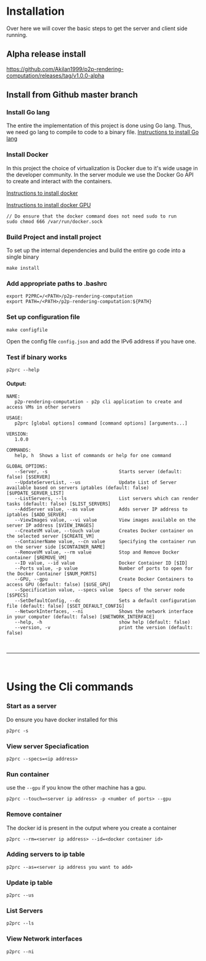 # Installation 

Over here we will cover the basic steps to get the server and client side running. 

## Alpha release install 
https://github.com/Akilan1999/p2p-rendering-computation/releases/tag/v1.0.0-alpha

## Install from Github master branch 

### Install Go lang 
The entire the implementation of this project is done using Go lang. 
Thus, we need go lang to compile to code to a binary file.
[Instructions to install Go lang](https://golang.org/doc/install)

### Install Docker 
In this project the choice of virtualization is Docker due to it's wide usage 
in the developer community. In the server module we use the Docker Go API to create and
interact with the containers. 

[Instructions to install docker](https://docs.docker.com/get-docker/)

[Instructions to install docker GPU](https://docs.nvidia.com/datacenter/cloud-native/container-toolkit/install-guide.html#docker)
````
// Do ensure that the docker command does not need sudo to run
sudo chmod 666 /var/run/docker.sock
````

### Build Project and install project
To set up the internal dependencies and build the entire go code 
into a single binary
```
make install
```

### Add appropriate paths to .bashrc 
```
export P2PRC=/<PATH>/p2p-rendering-computation
export PATH=/<PATH>/p2p-rendering-computation:${PATH}
```

### Set up configuration file
```
make configfile 
```
Open the config file ```config.json``` and add the IPv6 address 
if you have one. 

### Test if binary works
```
p2prc --help
```
#### Output:
```
NAME:
   p2p-rendering-computation - p2p cli application to create and access VMs in other servers

USAGE:
   p2prc [global options] command [command options] [arguments...]

VERSION:
   1.0.0

COMMANDS:
   help, h  Shows a list of commands or help for one command

GLOBAL OPTIONS:
   --Server, -s                          Starts server (default: false) [$SERVER]
   --UpdateServerList, --us              Update List of Server available based on servers iptables (default: false) [$UPDATE_SERVER_LIST]
   --ListServers, --ls                   List servers which can render tasks (default: false) [$LIST_SERVERS]
   --AddServer value, --as value         Adds server IP address to iptables [$ADD_SERVER]
   --ViewImages value, --vi value        View images available on the server IP address [$VIEW_IMAGES]
   --CreateVM value, --touch value       Creates Docker container on the selected server [$CREATE_VM]
   --ContainerName value, --cn value     Specifying the container run on the server side [$CONTAINER_NAME]
   --RemoveVM value, --rm value          Stop and Remove Docker container [$REMOVE_VM]
   --ID value, --id value                Docker Container ID [$ID]
   --Ports value, -p value               Number of ports to open for the Docker Container [$NUM_PORTS]
   --GPU, --gpu                          Create Docker Containers to access GPU (default: false) [$USE_GPU]
   --Specification value, --specs value  Specs of the server node [$SPECS]
   --SetDefaultConfig, --dc              Sets a default configuration file (default: false) [$SET_DEFAULT_CONFIG]
   --NetworkInterfaces, --ni             Shows the network interface in your computer (default: false) [$NETWORK_INTERFACE]
   --help, -h                            show help (default: false)
   --version, -v                         print the version (default: false)  
```

<br>

--------------

<br>

# Using the Cli commands 

### Start as a server 
Do ensure you have docker installed for this 
```
p2prc -s 
```

### View server Speciafication 
```
p2prc --specs=<ip address>
```

### Run container 
use the ```--gpu``` if you know the other machine has a gpu. 
```
p2prc --touch=<server ip address> -p <number of ports> --gpu
```

### Remove container 
The docker id is present in the output where you create a container
```
p2prc --rm=<server ip address> --id=<docker container id> 
```

### Adding servers to ip table 
```
p2prc --as=<server ip address you want to add> 
```

### Update ip table 
```
p2prc --us 
```

### List Servers 
```
p2prc --ls 
```

### View Network interfaces 
```
p2prc --ni
```

